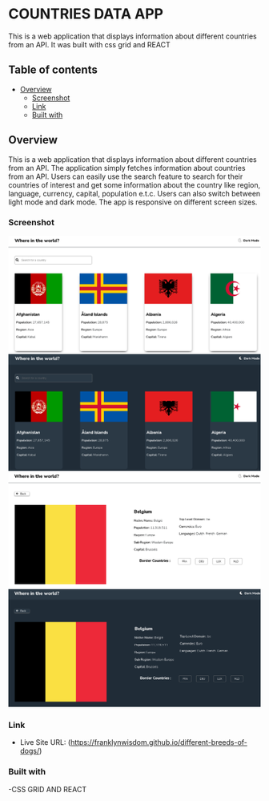 # COUNTRIES DATA APP

This is a web application that displays information about different countries from an API. It was built with css grid and REACT

## Table of contents

- [Overview](#overview)
  - [Screenshot](#screenshot)
  - [Link](#link)
  - [Built with](#built-with)

## Overview
This is a web application that displays information about different countries from an API. The application simply fetches information about countries from an API. Users can easily use the search feature to search for their countries of interest and get some information about the country like region, language, currency, capital, population e.t.c. Users can also switch between light mode and dark mode. The app is responsive on different screen sizes.

### Screenshot

![](screenshots/country-data-app-screenshot-1.PNG)
![](screenshots/country-data-app-screenshot-2.PNG)
![](screenshots/country-data-app-screenshot-3.PNG)
![](screenshots/country-data-app-screenshot-4.PNG)



### Link
- Live Site URL: (https://franklynwisdom.github.io/different-breeds-of-dogs/)

### Built with

-CSS GRID AND REACT
